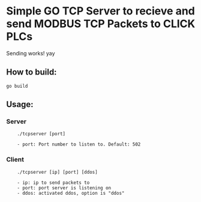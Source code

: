# Simple GO TCP Server to recieve and send MODBUS TCP Packets to CLICK PLCs

Sending works! yay


## How to build:
```
go build
```

## Usage:
### Server
```
    ./tcpserver [port]

    - port: Port number to listen to. Default: 502
```
### Client
```
    ./tcpserver [ip] [port] [ddos]

    - ip: ip to send packets to
    - port: port server is listening on
    - ddos: activated ddos, option is "ddos"
```
